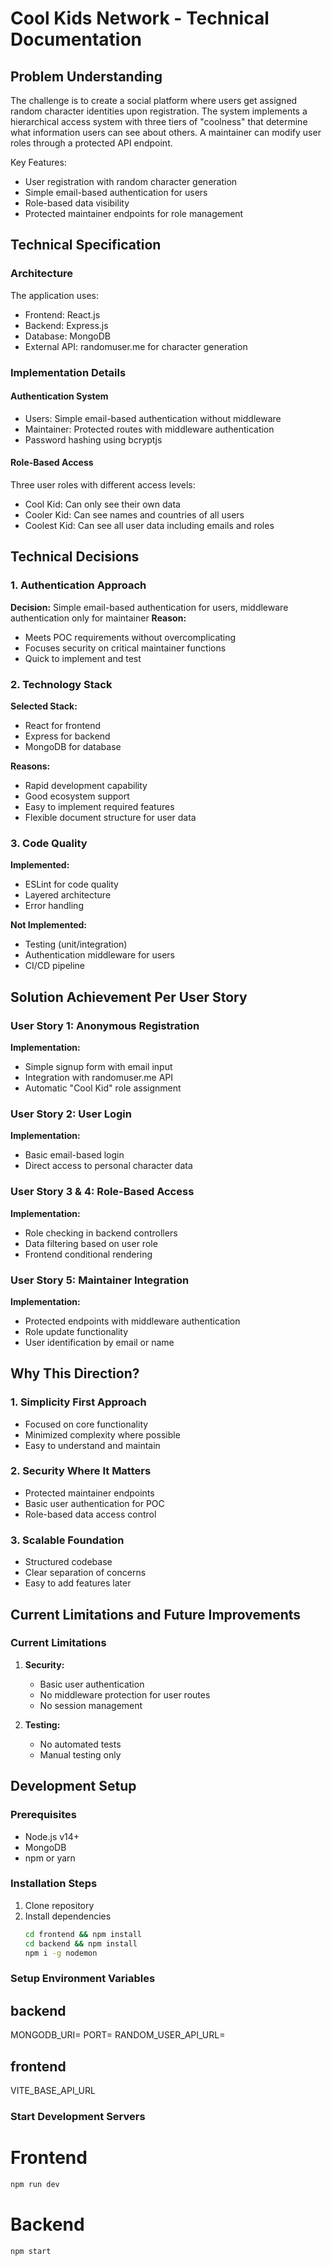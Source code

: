 # Cool Kids Network - Technical Documentation

## Problem Understanding
The challenge is to create a social platform where users get assigned random character identities upon registration. The system implements a hierarchical access system with three tiers of "coolness" that determine what information users can see about others. A maintainer can modify user roles through a protected API endpoint.

Key Features:
- User registration with random character generation
- Simple email-based authentication for users
- Role-based data visibility
- Protected maintainer endpoints for role management

## Technical Specification

### Architecture
The application uses:
- Frontend: React.js
- Backend: Express.js
- Database: MongoDB
- External API: randomuser.me for character generation

### Implementation Details

#### Authentication System
- Users: Simple email-based authentication without middleware
- Maintainer: Protected routes with middleware authentication
- Password hashing using bcryptjs

#### Role-Based Access
Three user roles with different access levels:
- Cool Kid: Can only see their own data
- Cooler Kid: Can see names and countries of all users
- Coolest Kid: Can see all user data including emails and roles

## Technical Decisions

### 1. Authentication Approach
**Decision:** Simple email-based authentication for users, middleware authentication only for maintainer
**Reason:** 
- Meets POC requirements without overcomplicating
- Focuses security on critical maintainer functions
- Quick to implement and test

### 2. Technology Stack
**Selected Stack:**
- React for frontend
- Express for backend
- MongoDB for database

**Reasons:**
- Rapid development capability
- Good ecosystem support
- Easy to implement required features
- Flexible document structure for user data

### 3. Code Quality
**Implemented:**
- ESLint for code quality
- Layered architecture
- Error handling

**Not Implemented:**
- Testing (unit/integration)
- Authentication middleware for users
- CI/CD pipeline

## Solution Achievement Per User Story

### User Story 1: Anonymous Registration
**Implementation:**
- Simple signup form with email input
- Integration with randomuser.me API
- Automatic "Cool Kid" role assignment

### User Story 2: User Login
**Implementation:**
- Basic email-based login
- Direct access to personal character data

### User Story 3 & 4: Role-Based Access
**Implementation:**
- Role checking in backend controllers
- Data filtering based on user role
- Frontend conditional rendering

### User Story 5: Maintainer Integration
**Implementation:**
- Protected endpoints with middleware authentication
- Role update functionality
- User identification by email or name

## Why This Direction?

### 1. Simplicity First Approach
- Focused on core functionality
- Minimized complexity where possible
- Easy to understand and maintain

### 2. Security Where It Matters
- Protected maintainer endpoints
- Basic user authentication for POC
- Role-based data access control

### 3. Scalable Foundation
- Structured codebase
- Clear separation of concerns
- Easy to add features later

## Current Limitations and Future Improvements

### Current Limitations
1. **Security:**
   - Basic user authentication
   - No middleware protection for user routes
   - No session management

2. **Testing:**
   - No automated tests
   - Manual testing only

## Development Setup

### Prerequisites
- Node.js v14+
- MongoDB
- npm or yarn

### Installation Steps
1. Clone repository
2. Install dependencies
   ```bash
   cd frontend && npm install
   cd backend && npm install
   npm i -g nodemon
   ```

### Setup Environment Variables
## backend
MONGODB_URI=
PORT=
RANDOM_USER_API_URL=
## frontend
VITE_BASE_API_URL

### Start Development Servers
# Frontend
```bash
npm run dev
```
# Backend
```bash
npm start
```